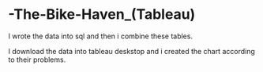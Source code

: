 # -The-Bike-Haven_(Tableau)

I wrote the data into sql and then i combine these tables.

I download the data into tableau deskstop and i created the chart according to their problems.
